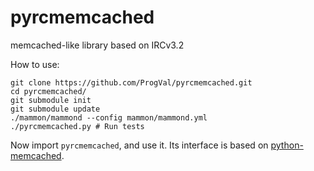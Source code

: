 # pyrcmemcached

memcached-like library based on IRCv3.2

How to use:

```
git clone https://github.com/ProgVal/pyrcmemcached.git
cd pyrcmemcached/
git submodule init
git submodule update
./mammon/mammond --config mammon/mammond.yml
./pyrcmemcached.py # Run tests
```

Now import `pyrcmemcached`, and use it. Its interface is based on
[python-memcached](https://github.com/linsomniac/python-memcached).

